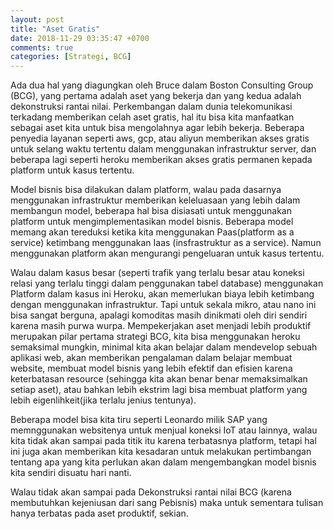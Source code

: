 ```yaml
---
layout: post
title: "Aset Gratis"
date: 2018-11-29 03:35:47 +0700
comments: true
categories: [Strategi, BCG]
---
```


Ada dua hal yang diagungkan oleh Bruce dalam Boston Consulting Group (BCG),
yang pertama adalah aset yang bekerja dan yang kedua adalah dekonstruksi rantai nilai.
Perkembangan dalam dunia telekomunikasi terkadang memberikan celah aset gratis,
hal itu bisa kita manfaatkan sebagai aset kita untuk bisa mengolahnya agar lebih bekerja.
Beberapa penyedia layanan seperti aws, gcp, atau aliyun memberikan akses gratis untuk
selang waktu tertentu dalam menggunakan infrastruktur server, dan beberapa lagi
seperti heroku memberikan akses gratis permanen kepada platform untuk kasus tertentu.

Model bisnis bisa dilakukan dalam platform, walau pada dasarnya menggunakan infrastruktur
memberikan keleluasaan yang lebih dalam membangun model, beberapa hal bisa disiasati
untuk menggunakan platform untuk mengimplementasikan model bisnis. Beberapa model
memang akan tereduksi ketika kita menggunakan Paas(platform as a service) ketimbang
menggunakan Iaas (insfrastruktur as a service). Namun menggunakan platform akan
mengurangi pengeluaran untuk kasus tertentu.

Walau dalam kasus besar (seperti trafik yang terlalu besar atau koneksi relasi yang terlalu
tinggi dalam penggunakan tabel database) menggunakan Platform dalam kasus ini Heroku, akan
memerlukan biaya lebih ketimbang dengan menggunakan infrastruktur.  Tapi untuk sekala mikro, atau
nano ini bisa sangat berguna, apalagi komoditas masih dinikmati oleh diri sendiri
karena masih purwa wurpa. Mempekerjakan aset menjadi lebih produktif merupakan
pilar pertama strategi BCG, kita bisa menggunakan heroku semaksimal mungkin, minimal
kita akan belajar dalam mendevelop sebuah aplikasi web, akan memberikan pengalaman dalam
belajar membuat website, membuat model bisnis yang lebih efektif dan efisien karena keterbatasan
resource (sehingga kita akan benar benar memaksimalkan setiap aset), atau bahkan lebih ekstrim
lagi bisa membuat platform yang lebih eigenlihkeit(jika terlalu jenius tentunya).

Beberapa model bisa kita tiru seperti Leonardo milik SAP yang memnggunakan websitenya untuk
menjual koneksi IoT atau lainnya, walau kita tidak akan sampai pada titik itu karena
terbatasnya platform, tetapi hal ini juga akan memberikan kita kesadaran untuk melakukan
pertimbangan tentang apa yang kita perlukan akan dalam mengembangkan model bisnis kita sendiri
disuatu hari nanti.

Walau tidak akan sampai pada Dekonstruksi rantai nilai BCG (karena membutuhkan kejeniusan dari sang
Pebisnis) maka untuk sementara tulisan hanya terbatas pada aset produktif, sekian. 
